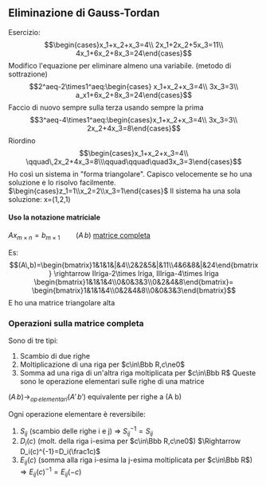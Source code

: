 ## Eliminazione di Gauss-Tordan
Esercizio:
$$\begin{cases}x_1+x_2+x_3=4\\
2x_1+2x_2+5x_3=11\\
4x_1+6x_2+8x_3=24\end{cases}$$
Modifico l'equazione per eliminare almeno una variabile. (metodo di sottrazione)
$$2^aeq-2\times1^aeq:\begin{cases}
x_1+x_2+x_3=4\\
3x_3=3\\
a_x1+6x_2+8x_3=24\end{cases}$$
Faccio di nuovo sempre sulla terza usando sempre la prima
$$3^aeq-4\times1^aeq:\begin{cases}x_1+x_2+x_3=4\\
3x_3=3\\
2x_2+4x_3=8\end{cases}$$
Riordino
$$\begin{cases}x_1+x_2+x_3=4\\
\qquad\,2x_2+4x_3=8\\\qquad\qquad\quad3x_3=3\end{cases}$$
Ho così un sistema in "forma triangolare". Capisco velocemente se ho una soluzione e lo risolvo facilmente.
$\begin{cases}z_1=1\\x_2=2\\x_3=1\end{cases}$ 
Il sistema ha una sola soluzione: x=(1,2,1)

#### Uso la notazione matriciale
$Ax_{m\times n}=b_{m\times 1}\qquad (A\,b)$ <u>matrice completa</u>

Es:
$$(A\,b)=\begin{bmatrix}1&1&1&|&4\\2&2&5&|&11\\4&6&8&|&24\end{bmatrix}
\rightarrow IIriga-2\times Iriga, IIIriga-4\times Iriga
\begin{bmatrix}1&1&1&4\\0&0&3&3\\0&2&4&8\end{bmatrix}=
\begin{bmatrix}1&1&1&4\\0&2&4&8\\0&0&3&3\end{bmatrix}$$
E ho una matrice triangolare alta
### Operazioni sulla matrice completa
Sono di tre tipi:
1. Scambio di due righe
2. Moltiplicazione di una riga per $c\in\Bbb R,c\ne0$
3. Somma ad una riga di un'altra riga moltiplicata per $c\in\Bbb R$
Queste sono le operazione elementari sulle righe di una matrice

$(A\,b)\rightarrow_{op\,elementari} (A'\,b')$ equivalente per righe a (A b)

Ogni operazione elementare è reversibile:
1. $S_{ij}$ (scambio delle righe i e j) $\Rightarrow$ $S^{-1}_{ij}=S_{ij}$
2. $D_i(c)$ (molt. della riga i-esima per $c\in\Bbb R,c\ne0$) $\Rightarrow D_i(c)^{-1}=D_i(\frac1c)$ 
3. $E_{ij}(c)$ (somma alla riga i-esima la j-esima moltiplicata per $c\in\Bbb R$)$\Rightarrow E_{ij}(c)^{-1}=E_{ij}(-c)$
